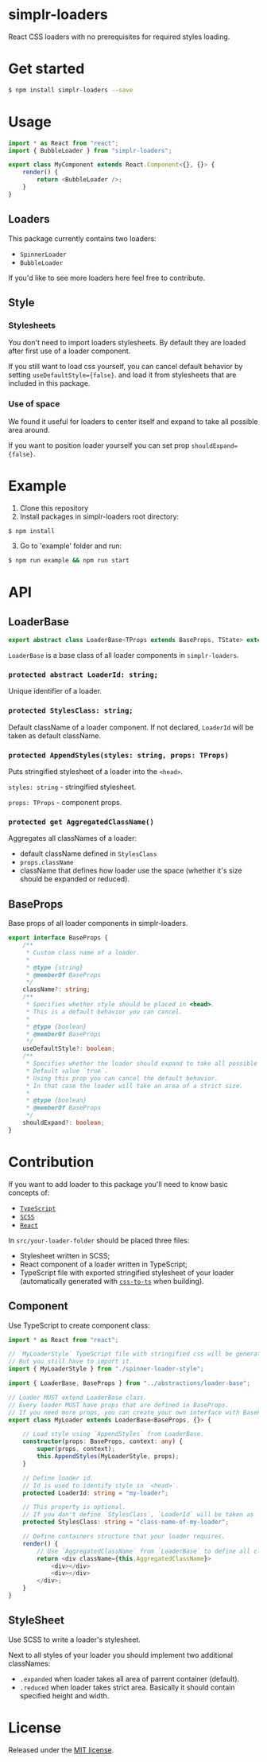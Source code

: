 # simplr-loaders
React CSS loaders with no prerequisites for required styles loading.

# Get started

```sh
$ npm install simplr-loaders --save
```

# Usage

```ts
import * as React from "react";
import { BubbleLoader } from "simplr-loaders";

export class MyComponent extends React.Component<{}, {}> {
    render() {
        return <BubbleLoader />;
    }
}
```

## Loaders

This package currently contains two loaders:
- `SpinnerLoader`
- `BubbleLoader`

If you'd like to see more loaders here feel free to contribute.

## Style

### Stylesheets

You don't need to import loaders stylesheets. By default they are loaded after first use of a loader component.

If you still want to load css yourself, you can cancel default behavior by setting `useDefaultStyle={false}`. 
and load it from stylesheets that are included in this package.

### Use of space

We found it useful for loaders to center itself and expand to take all possible area around.

If you want to position loader yourself you can set prop `shouldExpand={false}`.

# Example
1. Clone this repository
2. Install packages in simplr-loaders root directory:
```sh
$ npm install
```
3. Go to 'example' folder and run:
```sh
$ npm run example && npm run start
```

# API

## LoaderBase

```ts
export abstract class LoaderBase<TProps extends BaseProps, TState> extends React.PureComponent<TProps, TState>
```
`LoaderBase` is a base class of all loader components in `simplr-loaders`.

### `protected abstract LoaderId: string;`
Unique identifier of a loader.

### `protected StylesClass: string;`
Default className of a loader component. If not declared, `LoaderId` will be taken as default className.

### `protected AppendStyles(styles: string, props: TProps)`
Puts stringified stylesheet of a loader into the `<head>`.

`styles: string` - stringified stylesheet.

`props: TProps` - component props.

### `protected get AggregatedClassName()`
Aggregates all classNames of a loader:
- default className defined in `StylesClass`
- `props.className`
- className that defines how loader use the space (whether it's size should be expanded or reduced).

## BaseProps
Base props of all loader components in simplr-loaders.

```ts
export interface BaseProps {
    /**
     * Custom class name of a loader.
     *
     * @type {string}
     * @memberOf BaseProps
     */
    className?: string;
    /**
     * Specifies whether style should be placed in <head>.
     * This is a default behavior you can cancel.
     *
     * @type {boolean}
     * @memberOf BaseProps
     */
    useDefaultStyle?: boolean;
    /**
     * Specifies whether the loader should expand to take all possible area.
     * Default value `true`.
     * Using this prop you can cancel the default behavior.
     * In that case the loader will take an area of a strict size.
     *
     * @type {boolean}
     * @memberOf BaseProps
     */
    shouldExpand?: boolean;
}
```

# Contribution

If you want to add loader to this package you'll need to know basic concepts of:
- [`TypeScript`](https://www.typescriptlang.org/docs/tutorial.html)
- [`SCSS`](http://sass-lang.com/guide)
- [`React`](https://facebook.github.io/react/tutorial/tutorial.html)

In `src/your-loader-folder` should be placed three files:
- Stylesheet written in SCSS;
- React component of a loader written in TypeScript;
- TypeScript file with exported stringified stylesheet of your loader (automatically generated with [`css-to-ts`](https://www.npmjs.com/package/css-to-ts) when building).

## Component

Use TypeScript to create component class:

```ts
import * as React from "react";

// `MyLoaderStyle` TypeScript file with stringified css will be generated from your stylesheet when build is started.
// But you still have to import it.
import { MyLoaderStyle } from "./spinner-loader-style";                 

import { LoaderBase, BaseProps } from "../abstractions/loader-base";

// Loader MUST extend LoaderBase class.
// Every loader MUST have props that are defined in BaseProps.
// If you need more props, you can create your own interface with BaseProps extended.
export class MyLoader extends LoaderBase<BaseProps, {}> {

    // Load style using `AppendStyles` from LoaderBase. 
    constructor(props: BaseProps, context: any) {
        super(props, context); 
        this.AppendStyles(MyLoaderStyle, props);
    }

    // Define loader id.
    // Id is used to identify style in `<head>`.
    protected LoaderId: string = "my-loader";

    // This property is optional.
    // If you don't define `StylesClass`, `LoaderId` will be taken as 'StylesClass'.
    protected StylesClass: string = "class-name-of-my-loader";

    // Define containers structure that your loader requires.
    render() {
        // Use `AggregatedClassName` from `LoaderBase` to define all classNames of your loader.
        return <div className={this.AggregatedClassName}>
            <div></div>
            <div></div>
        </div>;
    }
}
```

## StyleSheet
Use SCSS to write a loader's stylesheet.

Next to all styles of your loader you should implement two additional classNames:

- `.expanded` when loader takes all area of parrent container (default).
- `.reduced` when loader takes strict area. Basically it should contain specified height and width.

# License
Released under the [MIT license](LICENSE).